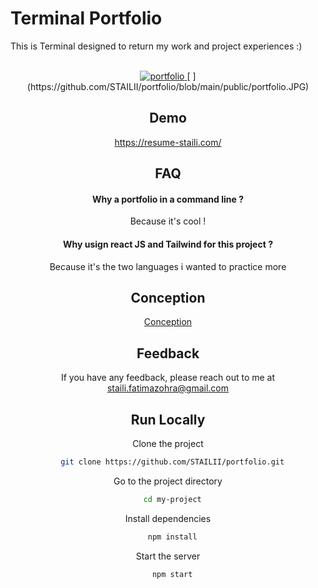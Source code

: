 
# Terminal Portfolio

This is Terminal designed to return my work and project experiences :) 


<!-- PROJECT LOGO -->
<br />
<div align="center">
  <a href="https://github.com/STAILII/portfolio/blob/main/public/portfolio.JPG)">
    <img src="./public/portfolio.png" alt="portfolio" width="auto" height="auto">
  </a>[
](https://github.com/STAILII/portfolio/blob/main/public/portfolio.JPG)
  
  
## Demo

https://resume-staili.com/
## FAQ

#### Why a portfolio in a command line ? 

Because it's cool ! 

#### Why usign react JS and Tailwind for this project ? 

Because it's the two languages i wanted to practice more 

## Conception 

[Conception](https://drive.google.com/drive/folders/1vEksd9AR2dX_XWf0OqcenNE6s6RC1Xsu?usp=sharing)


## Feedback

If you have any feedback, please reach out to me at staili.fatimazohra@gmail.com


## Run Locally

Clone the project

```bash
  git clone https://github.com/STAILII/portfolio.git
```

Go to the project directory

```bash
  cd my-project
```

Install dependencies

```bash
  npm install
```

Start the server

```bash
  npm start
```


